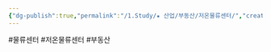 ```yaml
---
{"dg-publish":true,"permalink":"/1.Study/★ 산업/부동산/저온물류센터/","created":"2025-03-17T14:15:18.150+09:00","updated":"2025-06-25T13:52:17.658+09:00"}
---
```


#물류센터 #저온물류센터 #부동산 